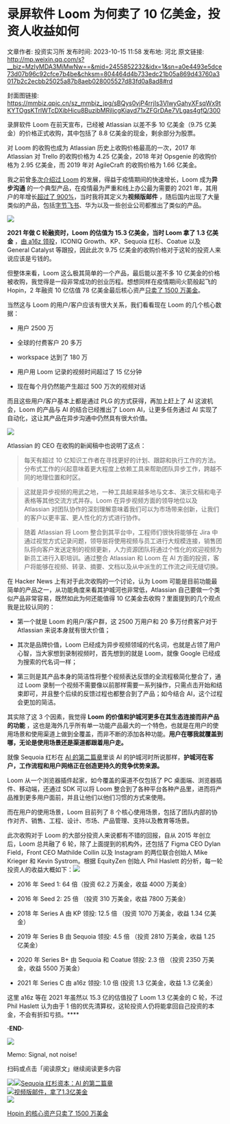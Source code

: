 # 录屏软件 Loom 为何卖了 10 亿美金，投资人收益如何

文章作者: 投资实习所
发布时间: 2023-10-15 11:58
发布地: 河北
原文链接: http://mp.weixin.qq.com/s?__biz=MzIyMDA3MjMwNw==&mid=2455852232&idx=1&sn=a0e4493e5dce73d07b96c92cfce7b4be&chksm=804464d4b733edc21b05a869d43760a3017b2c2ecbb25025a87b8aeb028005527d83fd0a8ad8#rd

封面图链接: https://mmbiz.qpic.cn/sz_mmbiz_jpg/sBQys0vjP4rrjIs3VlwyGahyXFsqWx9tKYTOgsKTrlWTcDXibHicu8BuzibMRjlicgKiayd71xZFGrDAe7VLgas4gfQ/300

录屏软件 Loom 在前天宣布，已经被 Atlassian 以差不多 10 亿美金（9.75 亿美金）的价格正式收购，其中包括了 8.8
亿美金的现金，剩余部分为股票。

对 Loom 的收购也成为 Atlassian 历史上收购价格最高的一次，2017 年 Atlassian 对 Trello 的收购价格为 4.25
亿美金，2018 年对 Opsgenie 的收购价格为 2.95 亿美金，而 2019 年对 AgileCraft 的收购价格为 1.66 亿美金。

我之前曾[多次介绍过
Loom](http://mp.weixin.qq.com/s?__biz=MzIyMDA3MjMwNw==&mid=2455849315&idx=1&sn=61bfae001ae5d9c34cfa4cdccafa035f&chksm=8044797fb733f069b46e16b3438fd1051b04c967f5e3a86a4a5fb5c3edced39a648e1c6314b0&scene=21#wechat_redirect)
的发展，得益于疫情期间的快速增长，Loom 成为**异步沟通** 的一个典型产品，在疫情最为严重和线上办公最为需要的 2021 年，其用户的年增长[超过了
900%](http://mp.weixin.qq.com/s?__biz=MzIyMDA3MjMwNw==&mid=2455848041&idx=1&sn=6c67e0b155e516f0c8d7b2b72db3b53a&chksm=80447475b733fd63d50487fd2a3656c3addde9d88b79e80d779eff5a02e33ee6b4e4fd38bc86&scene=21#wechat_redirect)，当时我将其定义为**视频版邮件**
，随后国内出现了大量类似的产品，包括[字节飞书](http://mp.weixin.qq.com/s?__biz=MzIyMDA3MjMwNw==&mid=2455849036&idx=1&sn=89be7daf5b31abdc1853d8881ec0dae9&chksm=80447850b733f146e36412401a6dcd8599b8df34340cfad88747427ac6adecda642aa68d7955&scene=21#wechat_redirect)、华为以及一些创业公司都推出了类似的产品。

![](https://mmbiz.qpic.cn/sz_mmbiz_jpg/sBQys0vjP4rrjIs3VlwyGahyXFsqWx9tCH86O1gpZQom1GzOe0KsmB9fxkdnO3eDfkQaeWDj02gC6nFytkC6yw/640?wx_fmt=jpeg)

**2021 年做 C 轮融资时，Loom 的估值为 15.3 亿美金，当时 Loom 拿了 1.3 亿美金** ，[由 a16z
领投](http://mp.weixin.qq.com/s?__biz=MzIyMDA3MjMwNw==&mid=2455849315&idx=1&sn=61bfae001ae5d9c34cfa4cdccafa035f&chksm=8044797fb733f069b46e16b3438fd1051b04c967f5e3a86a4a5fb5c3edced39a648e1c6314b0&scene=21#wechat_redirect)，ICONIQ
Growth、KP、Sequoia 红杉、Coatue 以及 General Catalyst 等跟投，因此此次 9.75
亿美金的收购价格对于这轮的投资人来说应该是亏钱的。

但整体来看，Loom 这么极其简单的一个产品，最后能以差不多 10 亿美金的价格被收购，我觉得是一段非常成功的创业历程。想想同样在疫情期间火箭般起飞的
Hopin，2 年融资 10 亿估值 78 亿美金最后核心资产[只卖了 1500
万美金](http://mp.weixin.qq.com/s?__biz=MzIyMDA3MjMwNw==&mid=2455851721&idx=1&sn=b1b703d54f2ad51282ef341fd3c87cc2&chksm=804462d5b733ebc388a28ff1b6687e6775584f18d73811fab3efcf740fae4315778395e5dfc3&scene=21#wechat_redirect)。

当然这与 Loom 的用户/客户应该有很大关系，我们看看现在 Loom 的几个核心数据：

  * 用户 2500 万

  * 全球的付费客户 20 多万

  * workspace 达到了 180 万

  * 用户用 Loom 记录的视频时间超过了 15 亿分钟

  * 现在每个月仍然能产生超过 500 万次的视频对话

而且这些用户/客户基本上都是通过 PLG 的方式获得，再加上赶上了 AI 这波机会，Loom 的产品与 AI 的结合已经推出了 Loom
AI，让更多任务通过 AI 实现了自动化，这让其产品在异步沟通中仍然具有很大价值。

![](https://mmbiz.qpic.cn/sz_mmbiz_jpg/sBQys0vjP4rrjIs3VlwyGahyXFsqWx9tWu2b0xgFd2hbuHPmQwW0C4Yiay7L9eveKPbOMLFZSAapicTyNqz2Cfsw/640?wx_fmt=jpeg)

Atlassian 的 CEO 在收购的新闻稿中也说明了这点：

> 每天有超过 10
> 亿知识工作者在寻找更好的计划、跟踪和执行工作的方法。分布式工作的兴起意味着更大程度上依赖工具来帮助团队异步工作，跨越不同的地理位置和时区。

> 这就是异步视频的用武之地，一种工具越来越多地与文本、演示文稿和电子表格等其他交流方式并存。Loom 在异步视频方面的领导地位以及 Atlassian
> 对团队协作的深刻理解意味着我们可以为市场带来创新，让我们的客户以更丰富、更人性化的方式进行协作。

> 随着 Atlassian 将 Loom 整合到其平台中，工程师们很快将能够在 Jira
> 中通过视觉方式记录问题，领导层将使用视频与员工进行大规模连接，销售团队将向客户发送定制的视频更新，人力资源团队将通过个性化的欢迎视频为新员工进行入职培训。通过整合
> Atlassian 和 Loom 在 AI 方面的投资，客户将能够在视频、转录、摘要、文档以及从中派生的工作流之间无缝切换。

在 Hacker News 上有对于此次收购的一个讨论，认为 Loom 可能是目前功能最简单的产品之一，从功能角度来看其护城河也非常低，Atlassian
自己要做一个类似产品非常容易，既然如此为何还能值得 10 亿美金去收购？里面提到的几个观点我是比较认同的：

  * 第一个就是 Loom 的用户/客户群，这 2500 万用户和 20 多万付费客户对于 Atlassian 来说本身就有很大价值；

  * 其次是品牌价值，Loom 已经成为异步视频领域的代名词，也就是占领了用户心智，当大家想到录制视频时，首先想到的就是 Loom，就像 Google 已经成为搜索的代名词一样；

  * 第三则是其产品本身的简洁性将整个视频表达反馈的全流程极简化整合了，通过 Loom 录制一个视频不需要像以前那样需要一系列操作，只需点击开始和结束即可，并且整个后续的反馈过程也都整合到了产品；如今结合 AI，这个过程会更加的简洁。

其实除了这 3 个因素，我觉得 **Loom 的价值和护城河更多在其生态连接而非产品的功能**
，这也是海外几乎所有单一功能产品最大的一个特色，也就是在用户的使用场景和使用渠道上做到全覆盖，而非不断的添加各种功能。**用户在哪我就覆盖到哪，无论是使用场景还是渠道都跟着用户走。**

就像 Sequoia 红杉在 [AI
的第二篇章](http://mp.weixin.qq.com/s?__biz=MzIyMDA3MjMwNw==&mid=2455852146&idx=1&sn=12ebb9226f0c8afb5cb605f08ba49ef0&chksm=8044646eb733ed780a2aa03f76eb14232d27329a3cfb6b89e4a404ded79e039298c7e4938bfc&scene=21#wechat_redirect)里谈
AI 的护城河时所说那样，**护城河在客户，工作流程和用户网络正在创造更持久的竞争优势来源。**

Loom 从一个浏览器插件起家，如今覆盖的渠道不仅包括了 PC 桌面端、浏览器插件、移动端，还通过 SDK 可以将 Loom
整合到了各种平台各种产品里，进而将产品推到更多用户面前，并且让他们以他们习惯的方式来使用。

而在用户的使用场景，Loom 目前列了 8 个核心使用场景，包括了团队内部的协作对齐、销售、工程、设计、市场、产品管理、支持以及教育等场景。

此次收购对于 Loom 的大部分投资人来说都有不错的回报，自从 2015 年创立后，Loom 总共融了 6 轮，除了上面提到的机构外，还包括了 Figma
CEO Dylan Field，Front CEO Mathilde Collin 以及 Instagram 的两位联合创始人 Mike Krieger 和
Kevin Systrom。根据 EquityZen 创始人 Phil Haslett
的分析，每一轮投资人的收益大概如下：![](https://mmbiz.qpic.cn/sz_mmbiz_png/sBQys0vjP4rrjIs3VlwyGahyXFsqWx9tWmaQ5OYl6QeahBkywL6ib5C9ibFHGFX5sVBVGwfFshbllF2MfnH2lIrg/640?wx_fmt=png)  

  * 2016 年 Seed 1: 64 倍（投资 62.2 万美金，收益 4000 万美金）

  * 2016 年 Seed 2: 25 倍 （投资 310 万美金，收益 7800 万美金）

  * 2018 年 Series A 由 KP 领投: 12.5 倍 （投资 1070 万美金，收益 1.34 亿美金）

  * 2019 年 Series B 由 Sequoia 领投: 4.5 倍 （投资 2810 万美金，收益 1.25 亿美金）

  * 2020 年 Series B+ 由 Sequoia 和 Coatue 领投: 2.3 倍 （投资 2350 万美金，收益 5500 万美金） 

  * 2021 年 Series C 由 a16z 领投: 1.0 倍 (投资 1.3 亿美金，收益 1.3 亿美金）

这里 a16z 等在 2021 年虽然以 15.3 亿的估值投了 Loom 1.3 亿美金的 C 轮，不过 Phil Haslett 认为由于 1
倍的优先清算权，这轮投资人仍将能拿回自己投资的本金，不会有折扣亏损。****

  

**·END·**

![](https://mmbiz.qpic.cn/sz_mmbiz_png/sBQys0vjP4rrjIs3VlwyGahyXFsqWx9tIx5le90XUG6ayuA46ibpeXlX60fCgg7CcrkysDmsF8ZFc8GhLIbMaow/640?wx_fmt=png)  

Memo: Signal, not noise!

扫码或点击「阅读原文」继续阅读更多内容

![](https://mmbiz.qpic.cn/mmbiz_png/mrJibAziaMQhQGoNHniac6wGOyRe172dlS0HCYicyjiaCTtly2pULIz6YPNsXeRjoQFSuDYezsia4ibhbAc1X3GKtVRyw/640?wx_fmt=png&wxfrom=5&wx_lazy=1&wx_co=1)[![](https://mmbiz.qpic.cn/sz_mmbiz_jpg/sBQys0vjP4rdhhQRa6Diaa4b3WTBs3DCcax1RkHZ3v58xLoe2WqN6taTT56wlX7pLzqHTmicfpAia6XbCoQtL5EqQ/640?wx_fmt=jpeg)Sequoia
红杉资本：AI
的第二篇章](https://mp.weixin.qq.com/s?__biz=MzIyMDA3MjMwNw==&mid=2455852146&idx=1&sn=12ebb9226f0c8afb5cb605f08ba49ef0&chksm=8044646eb733ed780a2aa03f76eb14232d27329a3cfb6b89e4a404ded79e039298c7e4938bfc&scene=21#wechat_redirect)  
[![](https://mmbiz.qpic.cn/mmbiz_jpg/sBQys0vjP4ribK6ia2yth9jZGiaicsGuHj4lJ9aCBFN6jEugOzGibuq43B2rqAT9aPTGUKU9iarpxOtVPeWOM4zpeEeA/640?wx_fmt=jpeg)视频版邮件，拿了1.3亿美金](https://mp.weixin.qq.com/s?__biz=MzIyMDA3MjMwNw==&mid=2455849315&idx=1&sn=61bfae001ae5d9c34cfa4cdccafa035f&chksm=8044797fb733f069b46e16b3438fd1051b04c967f5e3a86a4a5fb5c3edced39a648e1c6314b0&scene=21#wechat_redirect)  
[![](https://mmbiz.qpic.cn/sz_mmbiz_jpg/sBQys0vjP4r73tjLzSQ0hGQnibJibJibmtPicv1s9ugYgNibJjax9VcL8KHTsmAdXmfR4smQpKVLicvQndibJYXRMPqicw/640?wx_fmt=jpeg)](https://mp.weixin.qq.com/s?__biz=MzIyMDA3MjMwNw==&mid=2455851721&idx=1&sn=b1b703d54f2ad51282ef341fd3c87cc2&chksm=804462d5b733ebc388a28ff1b6687e6775584f18d73811fab3efcf740fae4315778395e5dfc3&scene=21#wechat_redirect)

[Hopin 的核心资产只卖了 1500
万美金](https://mp.weixin.qq.com/s?__biz=MzIyMDA3MjMwNw==&mid=2455851721&idx=1&sn=b1b703d54f2ad51282ef341fd3c87cc2&chksm=804462d5b733ebc388a28ff1b6687e6775584f18d73811fab3efcf740fae4315778395e5dfc3&scene=21#wechat_redirect)

